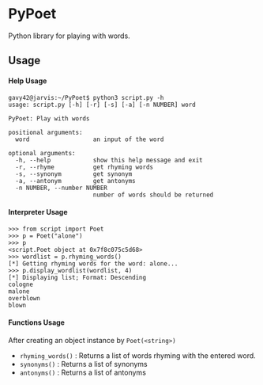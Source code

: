 # PyPoet
Python library for playing with words.

## Usage

#### Help Usage

```console
gavy42@jarvis:~/PyPoet$ python3 script.py -h
usage: script.py [-h] [-r] [-s] [-a] [-n NUMBER] word

PyPoet: Play with words

positional arguments:
  word                  an input of the word

optional arguments:
  -h, --help            show this help message and exit
  -r, --rhyme           get rhyming words
  -s, --synonym         get synonym
  -a, --antonym         get antonyms
  -n NUMBER, --number NUMBER
                        number of words should be returned
```

#### Interpreter Usage

```python3
>>> from script import Poet
>>> p = Poet("alone")
>>> p
<script.Poet object at 0x7f8c075c5d68>
>>> wordlist = p.rhyming_words()
[*] Getting rhyming words for the word: alone...
>>> p.display_wordlist(wordlist, 4)
[*] Displaying list; Format: Descending
cologne
malone
overblown
blown
```

#### Functions Usage

After creating an object instance by `Poet(<string>)`

- `rhyming_words()` : Returns a list of words rhyming with the entered word.
- `synonyms()` : Returns a list of synonyms
- `antonyms()` : Returns a list of antonyms